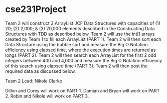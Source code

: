 # cse231Project

Team 2 will construct 3 ArrayList<Integer> JCF Data Structures with capacities of (1) 20; (2) 2,000; & (3) 20,000 elements described in the Constructing Data Structures with TDD as described below. Team 2 will use the int[] arrays created by Team 1 to fill each ArrayList<Integer> (PART 1). Team 2 will then sort each Data Structure using the bubble sort and measure the Big O Notation efficiency using elapsed time, where the execution times are returned as longs (PART 2). Team 2 will then search each ArrayList<Integer> for the first 2 odd integers between 400 and 4,000 and measure the Big O Notation efficiency of this search using elapsed time (PART 3).
Team 2 will then post the required data as discussed below.

Team 2 Lead: Nikole Clarke

Dillon and Corey will work on PART 1.
Damian and Bryan will work on PART 2.
Robin and Nikole will work on PART 3.

